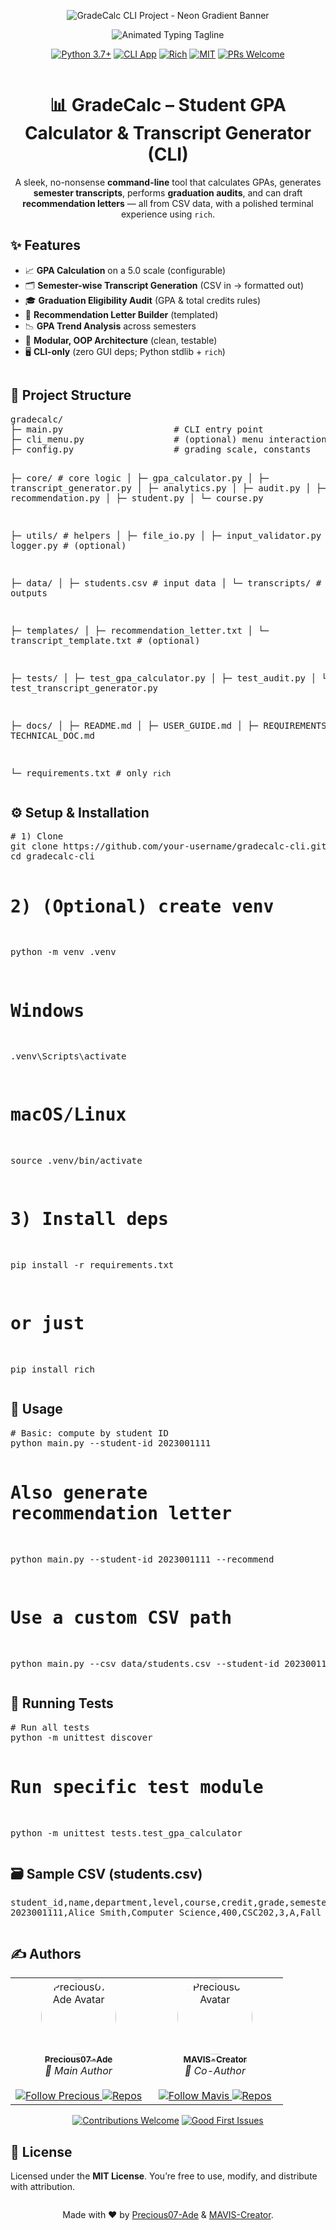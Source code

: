 <!-- ===========================
   🎓 GradeCalc CLI – HTML README
   Paste directly into README.md
   =========================== -->

<!-- Gradient Neon Banner (auto-generated) -->
<p align="center">
  <img
    src="https://capsule-render.vercel.app/api?type=rect&color=0:00FFC6,100:6A00FF&height=120&section=header&text=GradeCalc%20CLI%20Project&fontSize=42&fontColor=ffffff&fontAlign=50&fontAlignY=60"
    alt="GradeCalc CLI Project - Neon Gradient Banner"
  />
</p>

<!-- Animated Typing Tagline -->
<p align="center">
  <img
    src="https://readme-typing-svg.demolab.com?font=Fira+Code&size=22&pause=1200&center=true&vCenter=true&width=720&height=45&duration=3500&lines=GPA+Calculator+%7C+Transcript+Generator+%7C+Graduation+Audit;Python+%2B+Rich+Terminal+UI+%7C+Fast+Lightweight+Modular"
    alt="Animated Typing Tagline"
  />
</p>

<!-- Tech / Meta Badges -->
<p align="center">
  <a href="#"><img src="https://img.shields.io/badge/Python-3.7%2B-3776AB?style=for-the-badge&logo=python&logoColor=white" alt="Python 3.7+"></a>
  <a href="#"><img src="https://img.shields.io/badge/CLI-Application-2E8B57?style=for-the-badge&logo=gnu-bash&logoColor=white" alt="CLI App"></a>
  <a href="#"><img src="https://img.shields.io/badge/Made%20with-Rich-8A2BE2?style=for-the-badge" alt="Rich"></a>
  <a href="#"><img src="https://img.shields.io/badge/License-MIT-ffcc00?style=for-the-badge&logo=open-source-initiative&logoColor=black" alt="MIT"></a>
  <a href="#"><img src="https://img.shields.io/badge/PRs-Welcome-00B894?style=for-the-badge&logo=github" alt="PRs Welcome"></a>
</p>

<!-- Section Divider -->
<p align="center">
  <img
    src="https://capsule-render.vercel.app/api?type=rect&color=0:6A00FF,100:00FFC6&height=8&section=footer"
    alt=""
  />
</p>

<!-- Title + Short Pitch -->
<h1 align="center">📊 GradeCalc – Student GPA Calculator & Transcript Generator (CLI)</h1>
<p align="center">
  A sleek, no-nonsense <b>command-line</b> tool that calculates GPAs, generates <b>semester transcripts</b>,
  performs <b>graduation audits</b>, and can draft <b>recommendation letters</b> — all from CSV data,
  with a polished terminal experience using <code>rich</code>.
</p>

<!-- Features -->
<h2>✨ Features</h2>
<ul>
  <li>📈 <b>GPA Calculation</b> on a 5.0 scale (configurable)</li>
  <li>🗂️ <b>Semester-wise Transcript Generation</b> (CSV in → formatted out)</li>
  <li>🎓 <b>Graduation Eligibility Audit</b> (GPA & total credits rules)</li>
  <li>📝 <b>Recommendation Letter Builder</b> (templated)</li>
  <li>📉 <b>GPA Trend Analysis</b> across semesters</li>
  <li>🧱 <b>Modular, OOP Architecture</b> (clean, testable)</li>
  <li>🖥️ <b>CLI-only</b> (zero GUI deps; Python stdlib + <code>rich</code>)</li>
</ul>

<!-- Section Divider -->
<p align="center">
  <img
    src="https://capsule-render.vercel.app/api?type=rect&color=0:00FFC6,100:6A00FF&height=8&section=footer"
    alt=""
  />
</p>

<!-- Project Structure -->
<h2>📁 Project Structure</h2>
<pre>
gradecalc/
├─ main.py                     # CLI entry point
├─ cli_menu.py                 # (optional) menu interactions
├─ config.py                   # grading scale, constants

├─ core/                       # core logic
│  ├─ gpa_calculator.py
│  ├─ transcript_generator.py
│  ├─ analytics.py
│  ├─ audit.py
│  ├─ recommendation.py
│  ├─ student.py
│  └─ course.py

├─ utils/                      # helpers
│  ├─ file_io.py
│  ├─ input_validator.py
│  └─ logger.py                # (optional)

├─ data/
│  ├─ students.csv             # input data
│  └─ transcripts/             # generated outputs

├─ templates/
│  ├─ recommendation_letter.txt
│  └─ transcript_template.txt  # (optional)

├─ tests/
│  ├─ test_gpa_calculator.py
│  ├─ test_audit.py
│  └─ test_transcript_generator.py

├─ docs/
│  ├─ README.md
│  ├─ USER_GUIDE.md
│  ├─ REQUIREMENTS.md
│  └─ TECHNICAL_DOC.md

└─ requirements.txt            # only `rich`
</pre>

<!-- Quickstart -->
<h2>⚙️ Setup & Installation</h2>
<pre>
# 1) Clone
git clone https://github.com/your-username/gradecalc-cli.git
cd gradecalc-cli

# 2) (Optional) create venv
python -m venv .venv
# Windows
.venv\Scripts\activate
# macOS/Linux
source .venv/bin/activate

# 3) Install deps
pip install -r requirements.txt
# or just
pip install rich
</pre>

<!-- Usage -->
<h2>🚀 Usage</h2>
<pre>
# Basic: compute by student ID
python main.py --student-id 2023001111

# Also generate recommendation letter
python main.py --student-id 2023001111 --recommend

# Use a custom CSV path
python main.py --csv data/students.csv --student-id 2023001111
</pre>

<!-- Tests -->
<h2>🧪 Running Tests</h2>
<pre>
# Run all tests
python -m unittest discover

# Run specific test module
python -m unittest tests.test_gpa_calculator
</pre>

<!-- Sample Data -->
<h2>🗃️ Sample CSV (students.csv)</h2>
<pre>
student_id,name,department,level,course,credit,grade,semester
2023001111,Alice Smith,Computer Science,400,CSC202,3,A,Fall 2023
</pre>

<!-- Section Divider -->
<p align="center">
  <img
    src="https://capsule-render.vercel.app/api?type=rect&color=0:6A00FF,100:00FFC6&height=8&section=footer"
    alt=""
  />
</p>

<!-- Authors with Badges -->
<h2>✍️ Authors</h2>

<table>
  <tr>
    <td align="center" width="50%">
      <a href="https://github.com/Precious07-Ade">
        <img src="https://github.com/Precious07-Ade.png?size=120" width="120" height="120" style="border-radius:50%;" alt="Precious07-Ade Avatar"/><br/>
        <sub><b>Precious07-Ade</b></sub>
      </a>
      <br/>
      <i>👑 Main Author</i>
      <br/><br/>
      <!-- Main Author badges -->
      <a href="https://github.com/Precious07-Ade">
        <img src="https://img.shields.io/badge/Follow-Precious07--Ade-0A66C2?style=for-the-badge&logo=github" alt="Follow Precious"/>
      </a>
      <a href="https://github.com/Precious07-Ade?tab=repositories">
        <img src="https://img.shields.io/badge/Repos-Explore-6A00FF?style=for-the-badge&logo=github" alt="Repos"/>
      </a>
    </td>
    <td align="center" width="50%">
      <a href="https://github.com/Precious07-Ade">
        <img src="https://github.com/Precious07-Ade.png?size=120" width="120" height="120" style="border-radius:50%;" alt="Precious07 Avatar"/><br/>
        <sub><b>MAVIS-Creator</b></sub>
      </a>
      <br/>
      <i>🤝 Co-Author</i>
      <br/><br/>
      <a href="https://github.com/MAVIS-Creator">
        <img src="https://img.shields.io/badge/Follow-MAVIS--Creator-9B59B6?style=for-the-badge&logo=github" alt="Follow Mavis"/>
      </a>
      <a href="https://github.com/MAVIS-Creator?tab=repositories">
        <img src="https://img.shields.io/badge/Repos-Explore-00B894?style=for-the-badge&logo=github" alt="Repos"/>
      </a>
    </td>
  </tr>
</table>

<!-- Extra CTA badge row (optional) -->
<p align="center">
  <a href="#"><img src="https://img.shields.io/badge/Contributions-Welcome-27AE60?style=for-the-badge&logo=git" alt="Contributions Welcome"></a>
  <a href="#"><img src="https://img.shields.io/badge/Good%20First%20Issues-Available-F39C12?style=for-the-badge" alt="Good First Issues"></a>
</p>

<!-- License -->
<h2>📜 License</h2>
<p>
  Licensed under the <b>MIT License</b>. You’re free to use, modify, and distribute with attribution.
</p>

<!-- Footer Divider -->
<p align="center">
  <img
    src="https://capsule-render.vercel.app/api?type=rect&color=0:00FFC6,100:6A00FF&height=8&section=footer"
    alt=""
  />
</p>

<!-- Footer Note -->
<p align="center">
  Made with ❤️ by
  <a href="https://github.com/Precious07-Ade">Precious07-Ade</a>
  &amp;
  <a href="https://github.com/MAVIS-Creator">MAVIS-Creator</a>.
</p>
